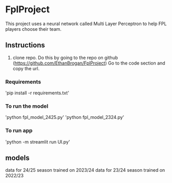 # FplProject
This project uses a neural network called Multi Layer Perceptron to help FPL players choose their team.

## Instructions
1. clone repo. 
Do this by going to the repo on github (https://github.com/EthanBrogan/FplProject)
Go to the code section and copy the url.


### Requirements
'pip install -r requirements.txt'

### To run the model
'python fpl_model_2425.py'
'python fpl_model_2324.py'

### To run app
'python -m streamlit run UI.py'

## models
data for 24/25 season trained on 2023/24
data for 23/24 season trained on 2022/23